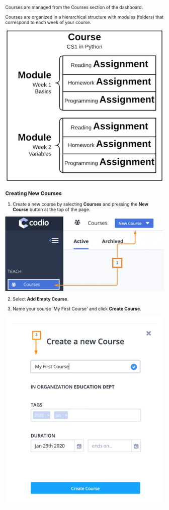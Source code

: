 Courses are managed from the Courses section of the dashboard.

Courses are organized in a hierarchical structure with modules (folders) that correspond to each week of your course. 

![](.guides/img/course-structure.png)

### Creating New Courses
1. Create a new course by selecting **Courses** and pressing the **New Course** button at the top of the page.

![.guides/img/course-structurenew](.guides/img/course-structurenew.png)


2. Select **Add Empty Course**.


3. Name your course 'My First Course' and click **Create Course**.


![.guides/img/myFirstCourse](.guides/img/myFirstCourse.png)
